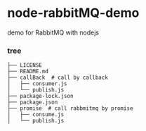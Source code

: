 # node-rabbitMQ-demo
demo for RabbitMQ with nodejs 

### tree
````
├── LICENSE
├── README.md
├── callBack  # call by callback 
│   ├── consumer.js  
│   └── publish.js
├── package-lock.json
├── package.json
├── promise  # call rabbmitmq by promise 
│   ├── consume.js
│   └── publish.js
````